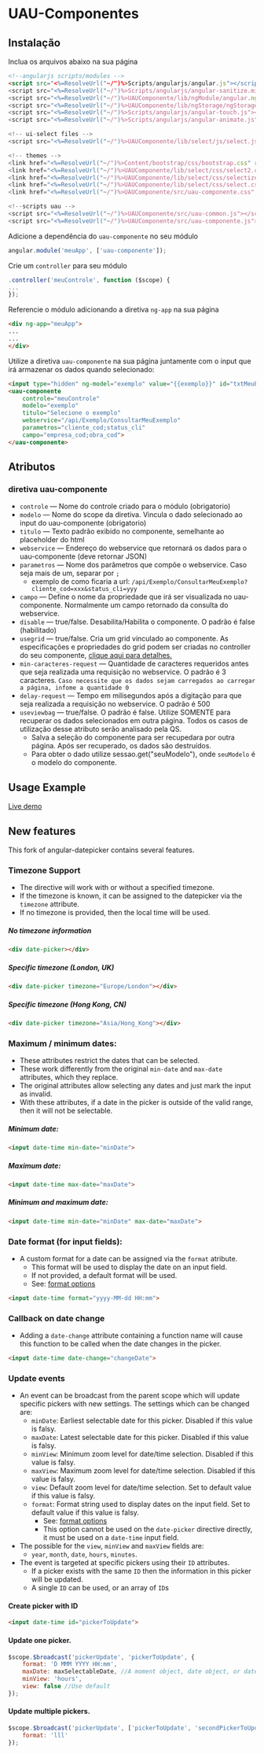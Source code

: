 # UAU-Componentes

## Instalação

Inclua os arquivos abaixo na sua página
```html
<!--angularjs scripts/modules -->
<script src="<%=ResolveUrl("~/")%>Scripts/angularjs/angular.js"></script>
<script src="<%=ResolveUrl("~/")%>Scripts/angularjs/angular-sanitize.min.js"></script>
<script src="<%=ResolveUrl("~/")%>UAUComponente/lib/ngModule/angular.ng-modules.js"></script>
<script src="<%=ResolveUrl("~/")%>UAUComponente/lib/ngStorage/ngStorage.min.js"></script>
<script src="<%=ResolveUrl("~/")%>Scripts/angularjs/angular-touch.js"></script>
<script src="<%=ResolveUrl("~/")%>Scripts/angularjs/angular-animate.js"></script>    

<!-- ui-select files -->
<script src="<%=ResolveUrl("~/")%>UAUComponente/lib/select/js/select.js"></script>

<!-- themes -->
<link href="<%=ResolveUrl("~/")%>Content/bootstrap/css/bootstrap.css" rel="stylesheet" />
<link href="<%=ResolveUrl("~/")%>UAUComponente/lib/select/css/select2.css" rel="stylesheet" />
<link href="<%=ResolveUrl("~/")%>UAUComponente/lib/select/css/selectize.default.css" rel="stylesheet" />
<link href="<%=ResolveUrl("~/")%>UAUComponente/lib/select/css/select.css" rel="stylesheet" />
<link href="<%=ResolveUrl("~/")%>UAUComponente/src/uau-componente.css" rel="stylesheet" />

<!--scripts uau -->
<script src="<%=ResolveUrl("~/")%>UAUComponente/src/uau-common.js"></script>
<script src="<%=ResolveUrl("~/")%>UAUComponente/src/uau-componente.js"></script>
```

Adicione a dependência do `uau-componente` no seu módulo
```javascript
angular.module('meuApp', ['uau-componente']);
```

Crie um `controller` para seu módulo
```javascript
.controller('meuControle', function ($scope) {
...
});
```

Referencie o módulo adicionando a diretiva `ng-app` na sua página
```html
<div ng-app="meuApp">
...
...
</div>
```

Utilize a diretiva `uau-componente` na sua página juntamente com o input que irá armazenar os dados quando selecionado:

```html
<input type="hidden" ng-model="exemplo" value="{{exemplo}}" id="txtMeuExemplo" runat="server" />
<uau-componente 
	controle="meuControle"
	modelo="exemplo"
	titulo="Selecione o exemplo"
	webservice="/api/Exemplo/ConsultarMeuExemplo"
	parametros="cliente_cod;status_cli"
	campo="empresa_cod;obra_cod">
</uau-componente>
```

## Atributos
### diretiva uau-componente
* `controle` — Nome do controle criado para o módulo (obrigatorio)
* `modelo` — Nome do scope da diretiva. Vincula o dado selecionado ao input do uau-componente (obrigatorio)
* `titulo` — Texto padrão exibido no componente, semelhante ao placeholder do html
* `webservice` — Endereço do webservice que retornará os dados para o uau-componente  (deve retornar JSON)
* `parametros` — Nome dos parâmetros que compõe o webservice. Caso seja mais de um, separar por `;`
	* exemplo de como ficaria a url: `/api/Exemplo/ConsultarMeuExemplo?cliente_cod=xxx&status_cli=yyy`
* `campo` — Define o nome da propriedade que irá ser visualizada no uau-componente. Normalmente um campo retornado da consulta do webservice.
* `disable` — true/false. Desabilita/Habilita o componente. O padrão é false (habilitado)
* `usegrid` — true/false. Cria um grid vinculado ao componente. As especificações e propriedades do grid podem ser criadas no controller do seu componente, [clique aqui para detalhes.](https://github.com/angular-ui/ui-grid/wiki)
* `min-caracteres-request` — Quantidade de caracteres requeridos antes que seja realizada uma requisição no webservice. O padrão é 3 caracteres. `Caso necessite que os dados sejam carregados ao carregar a página, infome a quantidade 0`
* `delay-request` — Tempo em milisegundos após a digitação para que seja realizada a requisição no webservice. O padrão é 500
* `useviewbag` — true/false. O padrão é false. Utilize SOMENTE para recuperar os dados selecionados em outra página. Todos os casos de utilização desse atributo serão analisado pela QS.
	* Salva a seleção do componente para ser recupedara por outra página. Após ser recuperado, os dados são destruídos.
	* Para obter o dado utilize sessao.get("seuModelo"), onde `seuModelo` é o modelo do componente.

## Usage Example

[Live demo](https://rawgithub.com/g00fy-/angular-datepicker/master/app/index.html)

## New features

This fork of angular-datepicker contains several features.

### Timezone Support

* The directive will work with or without a specified timezone. 
* If the timezone is known, it can be assigned to the datepicker via the `timezone` attribute. 
* If no timezone is provided, then the local time will be used.

##### No timezone information

```html
<div date-picker></div>
```

##### Specific timezone (London, UK)

```html
<div date-picker timezone="Europe/London"></div>
```


##### Specific timezone (Hong Kong, CN)

```html
<div date-picker timezone="Asia/Hong_Kong"></div>
```


### Maximum / minimum dates:

* These attributes restrict the dates that can be selected. 
* These work differently from the original `min-date` and `max-date` attributes, which they replace. 
* The original attributes allow selecting any dates and just mark the input as invalid. 
* With these attributes, if a date in the picker is outside of the valid range, then it will not be selectable.

##### Minimum date:

```html
<input date-time min-date="minDate">
```

##### Maximum date:

```html
<input date-time max-date="maxDate">
```

##### Minimum and maximum date:

```html
<input date-time min-date="minDate" max-date="maxDate">
```

### Date format (for input fields):

* A custom format for a date can be assigned via the `format` atribute.
  * This format will be used to display the date on an input field.
  * If not provided, a default format will be used.
  * See: [format options](http://momentjs.com/docs/#/displaying/format/)

```html
<input date-time format="yyyy-MM-dd HH:mm">
```


### Callback on date change

* Adding a `date-change` attribute containing a function name will cause this function to be called when the date changes in the picker.

```html
<input date-time date-change="changeDate">
```

### Update events

* An event can be broadcast from the parent scope which will update specific pickers with new settings. The settings which can be changed are:
  * `minDate`: Earliest selectable date for this picker. Disabled if this value is falsy.
  * `maxDate`: Latest selectable date for this picker. Disabled if this value is falsy.
  * `minView`: Minimum zoom level for date/time selection. Disabled if this value is falsy.
  * `maxView`: Maximum zoom level for date/time selection. Disabled if this value is falsy.
  * `view`: Default zoom level for date/time selection. Set to default value if this value is falsy.
  * `format`: Format string used to display dates on the input field. Set to default value if this value is falsy. 
    * See: [format options](http://momentjs.com/docs/#/displaying/format/)
	* This option cannot be used on the `date-picker` directive directly, it must be used on a `date-time` input field.
* The possible for the `view`, `minView` and `maxView` fields are:
  * `year`, `month`, `date`, `hours`, `minutes`.
* The event is targeted at specific pickers using their `ID` attributes.
  * If a picker exists with the same `ID` then the information in this picker will be updated.
  * A single `ID` can be used, or an array of `ID`s

#### Create picker with ID

```html
<input date-time id="pickerToUpdate">
```

#### Update one picker.

```javascript
$scope.$broadcast('pickerUpdate', 'pickerToUpdate', {
	format: 'D MMM YYYY HH:mm',
	maxDate: maxSelectableDate, //A moment object, date object, or date/time string parsable by momentjs
	minView: 'hours',
	view: false //Use default
});
```

#### Update multiple pickers.

```javascript
$scope.$broadcast('pickerUpdate', ['pickerToUpdate', 'secondPickerToUpdate'], {
	format: 'lll'
});
```
